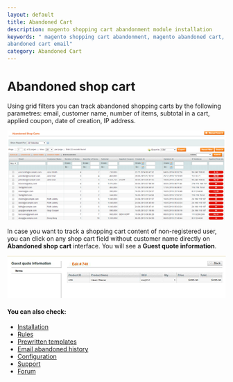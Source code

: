 ```yaml
---
layout: default
title: Abandoned Cart
description: magento shopping cart abandonment module installation
keywords: " magento shopping cart abandonment, magento abandoned cart, magento
abandoned cart email"
category: Abandoned Cart
---
```


# Abandoned shop cart

Using grid filters you can track abandoned shopping carts by the following parametres: email, customer name, number of items, subtotal in a cart, applied coupon, date of creation, IP address.

![Carts history grid](/images/m1/extensions/abandoned-cart/abandoned-cart-management-grid.png)

In case you want to track a shopping cart content of non-registered user, you can click on any shop cart field without customer name directly on **Abandoned shop cart** interface. You will see a **Guest quote information**.

![Guest abandoned cart content](/images/m1/extensions/abandoned-cart/guest-quote-information.png)

#### You can also check:

*   [Installation](../installation/)
*   [Rules](../rules-grid/)
*	[Prewritten templates](../pre-written-templates/)
*   [Email abandoned history](../email-history/)
*   [Configuration](../configuration/)
*   [Support](https://swissuplabs.com/contacts/)
*   [Forum](https://swissuplabs.com/magento-forum/)